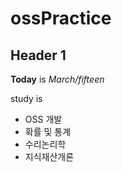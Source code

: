 # ossPractice

## Header 1

**Today** is *March/fifteen*

study is

- OSS 개발
- 확률 및 통계
- 수리논리학
- 지식재산개론

